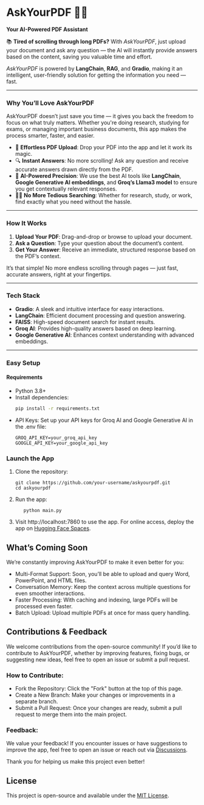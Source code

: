 # **AskYourPDF 📄🤖**
**Your AI-Powered PDF Assistant**

📚 **Tired of scrolling through long PDFs?** With *AskYourPDF*, just upload your document and ask any question — the AI will instantly provide answers based on the content, saving you valuable time and effort.

*AskYourPDF* is powered by **LangChain**, **RAG**, and **Gradio**, making it an intelligent, user-friendly solution for getting the information you need — fast.

---

### **Why You’ll Love AskYourPDF**  
AskYourPDF doesn’t just save you time — it gives you back the freedom to focus on what truly matters. Whether you're doing research, studying for exams, or managing important business documents, this app makes the process smarter, faster, and easier.

- 📄 **Effortless PDF Upload**: Drop your PDF into the app and let it work its magic.
- 🔍 **Instant Answers**: No more scrolling! Ask any question and receive accurate answers drawn directly from the PDF.
- 🧠 **AI-Powered Precision**: We use the best AI tools like **LangChain**, **Google Generative AI embeddings**, and **Groq’s Llama3 model** to ensure you get contextually relevant responses.
- 🧑‍💻 **No More Tedious Searching**: Whether for research, study, or work, find exactly what you need without the hassle.

---

### **How It Works**  
1. **Upload Your PDF**: Drag-and-drop or browse to upload your document.
2. **Ask a Question**: Type your question about the document’s content.  
3. **Get Your Answer**: Receive an immediate, structured response based on the PDF’s context.

It’s that simple! No more endless scrolling through pages — just fast, accurate answers, right at your fingertips.

---

### **Tech Stack**  

- **Gradio**: A sleek and intuitive interface for easy interactions.
- **LangChain**: Efficient document processing and question answering.
- **FAISS**: High-speed document search for instant results.
- **Groq AI**: Provides high-quality answers based on deep learning.
- **Google Generative AI**: Enhances context understanding with advanced embeddings.
  
---

### **Easy Setup**  

#### **Requirements**  
- Python 3.8+  
- Install dependencies:
   ```bash
   pip install -r requirements.txt
- API Keys: Set up your API keys for Groq AI and Google Generative AI in the .env file:
  ```
  GROQ_API_KEY=your_groq_api_key  
  GOOGLE_API_KEY=your_google_api_key
### Launch the App
1. Clone the repository:
    ```
    git clone https://github.com/your-username/askyourpdf.git  
    cd askyourpdf
2. Run the app:
   ```
      python main.py
3. Visit http://localhost:7860 to use the app.
For online access, deploy the app on [Hugging Face Spaces](https://huggingface.co/spaces).


## What’s Coming Soon
We’re constantly improving AskYourPDF to make it even better for you:

- Multi-Format Support: Soon, you’ll be able to upload and query Word, PowerPoint, and HTML files.
- Conversation Memory: Keep the context across multiple questions for even smoother interactions.
- Faster Processing: With caching and indexing, large PDFs will be processed even faster.
- Batch Upload: Upload multiple PDFs at once for mass query handling.


## Contributions & Feedback
We welcome contributions from the open-source community! If you’d like to contribute to AskYourPDF, whether by improving features, fixing bugs, or suggesting new ideas, feel free to open an issue or submit a pull request.
### How to Contribute:
- Fork the Repository: Click the "Fork" button at the top of this page.
- Create a New Branch: Make your changes or improvements in a separate branch.
- Submit a Pull Request: Once your changes are ready, submit a pull request to merge them into the main project.
### Feedback:
We value your feedback! If you encounter issues or have suggestions to improve the app, feel free to open an issue or reach out via [Discussions](discussions).

Thank you for helping us make this project even better!

## License
This project is open-source and available under the [MIT License](license).
